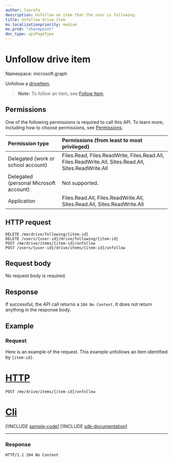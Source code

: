 ```yaml
---
author: learafa
description: Unfollow an item that the user is following.
title: Unfollow drive item
ms.localizationpriority: medium
ms.prod: "sharepoint"
doc_type: apiPageType
---
```

# Unfollow drive item

Namespace: microsoft.graph

Unfollow a [driveItem](../resources/driveitem.md).

>**Note:** To follow an item, see [Follow Item](driveitem-follow.md).

## Permissions

One of the following permissions is required to call this API. To learn more, including how to choose permissions, see [Permissions](/graph/permissions-reference).

|Permission type      | Permissions (from least to most privileged)              |
|:--------------------|:---------------------------------------------------------|
|Delegated (work or school account) | Files.Read, Files.ReadWrite, Files.Read.All, Files.ReadWrite.All, Sites.Read.All, Sites.ReadWrite.All    |
|Delegated (personal Microsoft account) | Not supported.    |
|Application | Files.Read.All, Files.ReadWrite.All, Sites.Read.All, Sites.ReadWrite.All |

## HTTP request

<!-- { "blockType": "ignored" } -->

```http
DELETE /me/drive/following/{item-id}
DELETE /users/{user-id}/drive/following/{item-id}
POST /me/drive/items/{item-id}/unfollow
POST /users/{user-id}/drive/items/{item-id}/unfollow
```

## Request body

No request body is required.

## Response

If successful, the API call returns a `204 No Content`. It does not return anything in the response body.

## Example
### Request
Here is an example of the request.
This example unfollows an item identified by `{item-id}`.


# [HTTP](#tab/http)
<!-- { "blockType": "request", "name": "unfollow-item", "scopes": "files.read" } -->

```http
POST /me/drive/items/{item-id}/unfollow
```

# [Cli](#tab/cli)
[!INCLUDE [sample-code](../includes/snippets/cli/unfollow-item-cli-snippets.md)]
[!INCLUDE [sdk-documentation](../includes/snippets/snippets-sdk-documentation-link.md)]

---

### Response
<!-- { 
    "blockType": "response", 
    "truncated": true 
} -->
```http
HTTP/1.1 204 No Content
```
<!--
{
  "type": "#page.annotation",
  "description": "Unfollow an item that the user is following.",
  "keywords": "unfollow item",
  "section": "documentation",
  "tocPath": "Items/Unfollow",
  "suppressions": [
  ]
}
-->

